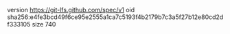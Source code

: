 version https://git-lfs.github.com/spec/v1
oid sha256:e4fe3bcd49f6ce95e2555a1ca7c5193f4b2179b7c3a5f27b12e80cd2df333105
size 740
